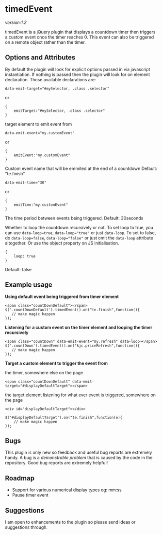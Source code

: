 # timedEvent
*version:1.2*

timedEvent is a jQuery  plugin that displays a countdown timer then triggers a custom event once the timer reaches 0. This event can also be triggered on a remote object rather than the timer.

## Options and Attributes
By default the plugin will look for explicit options passed in via javascript instantiation. If nothing is passed then the plugin will look for on element declaration. Those available declarations are:

```
data-emit-target="#mySelector, .class .selector"
```
or
```
{
    emitTarget:"#mySelector, .class .selector"
}
```
target element to emit event from

```
data-emit-event="my.customEvent"
```
or
```
{
    emitEvent:"my.customEvent"
}
```
Custom event name that will be emmited at the end of a countdown
Default: "te.finish"

```
data-emit-time="30"
```
or
```
{
    emitTime:"my.customEvent"
}
```
The time period between events being triggered.
Default: 30seconds

Whether to loop the countdown recursively or not.
To set loop to true, you can use `data-loop=true`, `data-loop="true"` or just `data-loop`.
To set to false, do `data-loop=false`, `data-loop="false"` or just omit the `data-loop` attribute altogether.
Or use the object property on JS initialisation.
```
{
    loop: true
}
```
Default: false

## Example usage

**Using default event being triggered from timer element**

```
<span class="countDownDefault"></span>
$('.countDownDefault').timedEvent().on("te.finish",function(){
   // make magic happen
});
```

**Listening for a custom event on the timer element and looping the timer recursively**

 ```
 <span class="countDown" data-emit-event="my.refresh" data-loop></span>
 $('.countDown').timedEvent().on("kjc.priceRefresh",function(){
    // make magic happen
});
```

**Target a custom element to trigger the event from**

the timer, somewhere else on the page

```
<span class="countDownDefault" data-emit-target="#displayDefaultTarget"></span>
```

the target element listening for what ever event is triggered, somewhere on the page

```
<div id="displayDefaultTarget"></div>
```

```
$('#displayDefaultTarget').on("te.finish",function(e){
    // make magic happen
});
```

## Bugs

This plugin is only new so feedback and useful bug reports are extremely handy. A bug is a *demonstrable problem* that is caused by the code in the
repository. Good bug reports are extremely helpful!

## Roadmap
- Support for various numerical display types eg: mm:ss
- Pause timer event

## Suggestions
I am open to enhancements to the plugin so please send ideas or suggestions through.
